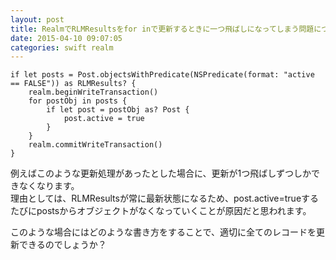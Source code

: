 ```yaml
---
layout: post
title: RealmでRLMResultsをfor inで更新するときに一つ飛ばしになってしまう問題について
date: 2015-04-10 09:07:05
categories: swift realm
---
```

<pre><code>if let posts = Post.objectsWithPredicate(NSPredicate(format: "active == FALSE")) as RLMResults? {
    realm.beginWriteTransaction()
    for postObj in posts {
        if let post = postObj as? Post {
            post.active = true
        }
    }
    realm.commitWriteTransaction()
}
</code></pre>

<p>例えばこのような更新処理があったとした場合に、更新が1つ飛ばしずつしかできなくなります。<br>
理由としては、RLMResultsが常に最新状態になるため、post.active=trueするたびにpostsからオブジェクトがなくなっていくことが原因だと思われます。</p>

<p>このような場合にはどのような書き方をすることで、適切に全てのレコードを更新できるのでしょうか？</p>
